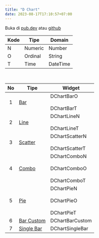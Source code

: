 ```yaml
---
title: "D Chart"
date: 2023-08-17T17:10:57+07:00
---
```


Buka di [pub.dev](https://pub.dev/packages/d_chart) atau [github](https://github.com/indratrisnar/d_chart)

| Kode | Tipe    | Domain   |
| ---- | ------- | -------- |
| N    | Numeric | Number   |
| O    | Ordinal | String   |
| T    | Time    | DateTime |

<br>

| No  | Tipe                                          | Widget                                                                                               |
| :-: | --------------------------------------------- | ---------------------------------------------------------------------------------------------------- |
|  1  | [Bar](/id/d_chart/widgets/bar/)               | <div style="height:40px">DChartBarO</div>DChartBarT                                                  |
|  2  | [Line](/id/d_chart/widgets/line/)             | <div style="height:40px">DChartLineN</div> DChartLineT                                               |
|  3  | [Scatter](/id/d_chart/widgets/scatter/)       | <div style="height:40px">DChartScatterN</div> DChartScatterT                                         |
|  4  | [Combo](/id/d_chart/widgets/combo/)           | <div style="height:40px">DChartComboN</div> <div style="height:40px">DChartComboO</div> DChartComboT |
|  5  | [Pie](/id/d_chart/widgets/pie/)               | <div style="height:40px">DChartPieN</div> <div style="height:40px">DChartPieO</div> DChartPieT       |
|  6  | [Bar Custom](/id/d_chart/widgets/bar_custom/) | DChartBarCustom                                                                                      |
|  7  | [Single Bar](/id/d_chart/widgets/single_bar/) | DChartSingleBar                                                                                      |

<br>
